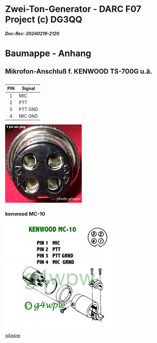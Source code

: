 # Zwei-Ton-Generator - DARC F07 Project (c) DG3QQ

#####  Doc-Rev: 20240219-2120

#  Baumappe - Anhang

## Mikrofon-Anschluß f. KENWOOD TS-700G u.ä.

## 
| PIN  | Signal |
| :---: | --- |
| 1 | MIC |
| 2 | PTT |
| 3 | PTT GND |
| 4 | MIC GND |
    
![4pin](4pin.jpg)    

### kenwood MC-10
![kenwood ](mc10_pinout.jpg)

[g4wpw](https://www.qsl.net/g4wpw/date.html)

![]()
